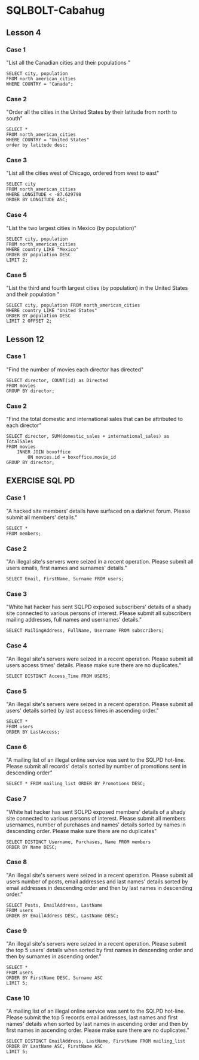 # SQLBOLT-Cabahug

## Lesson 4

### Case 1
"List all the Canadian cities and their populations "
```
SELECT city, population 
FROM north_american_cities
WHERE COUNTRY = "Canada";
```

### Case 2
"Order all the cities in the United States by their latitude from north to south"
```
SELECT *
FROM north_american_cities
WHERE COUNTRY = "United States"
order by latitude desc;
```

### Case 3
"List all the cities west of Chicago, ordered from west to east"
```
SELECT city
FROM north_american_cities
WHERE LONGITUDE < -87.629798
ORDER BY LONGITUDE ASC;
```

### Case 4
"List the two largest cities in Mexico (by population)"

```
SELECT city, population
FROM north_american_cities
WHERE country LIKE "Mexico"
ORDER BY population DESC
LIMIT 2;
```

### Case 5
"List the third and fourth largest cities (by population) in the United States and their population "
```
SELECT city, population FROM north_american_cities
WHERE country LIKE "United States"
ORDER BY population DESC
LIMIT 2 OFFSET 2;
```
## Lesson 12

### Case 1
"Find the number of movies each director has directed"
```
SELECT director, COUNT(id) as Directed
FROM movies
GROUP BY director;
```

### Case 2
"Find the total domestic and international sales that can be attributed to each director"
```
SELECT director, SUM(domestic_sales + international_sales) as TotalSales
FROM movies
    INNER JOIN boxoffice
        ON movies.id = boxoffice.movie_id
GROUP BY director;
```

## EXERCISE SQL PD

### Case 1
"A hacked site members' details have surfaced on a darknet forum. Please submit all members' details."

```
SELECT *
FROM members; 
```

### Case 2
"An illegal site's servers were seized in a recent operation. Please submit all users emails, first names and surnames' details."

```
SELECT Email, FirstName, Surname FROM users; 
```

### Case 3
"White hat hacker has sent SQLPD exposed subscribers' details of a shady site connected to various persons of interest. Please submit all subscribers mailing addresses, full names and usernames' details."

```
SELECT MailingAddress, FullName, Username FROM subscribers; 
```
### Case 4
"An illegal site's servers were seized in a recent operation. Please submit all users access times' details. Please make sure there are no duplicates."

```
SELECT DISTINCT Access_Time FROM USERS;
```

### Case 5
"An illegal site's servers were seized in a recent operation. Please submit all users' details sorted by last access times in ascending order."
```
SELECT *
FROM users
ORDER BY LastAccess; 
```

### Case 6
"A mailing list of an illegal online service was sent to the SQLPD hot-line. Please submit all records' details sorted by number of promotions sent in descending order"
```
SELECT * FROM mailing_list ORDER BY Promotions DESC;
```

### Case 7
"White hat hacker has sent SOLPD exposed members' details of a shady site connected to various persons of interest. Please submit all members usernames, number of purchases and names' details sorted by names in descending order. Please make sure there are no duplicates"
```
SELECT DISTINCT Username, Purchases, Name FROM members
ORDER BY Name DESC; 
```

### Case 8 
"An illegal site's servers were seized in a recent operation. Please submit all users number of posts, email addresses and last names' details sorted by email addresses in descending order and then by last names in descending order."

```
SELECT Posts, EmailAddress, LastName
FROM users
ORDER BY EmailAddress DESC, LastName DESC; 
```

### Case 9
"An illegal site's servers were seized in a recent operation. Please submit the top 5 users' details when sorted by first names in descending order and then by surnames in ascending order."
```
SELECT *
FROM users
ORDER BY FirstName DESC, Surname ASC
LIMIT 5;
```

### Case 10
"A mailing list of an illegal online service was sent to the SQLPD hot-line. Please submit the top 5 records email addresses, last names and first names' details when sorted by last names in ascending order and then by first names in ascending order. Please make sure there are no duplicates."

```
SELECT DISTINCT EmailAddress, LastName, FirstName FROM mailing_list
ORDER BY LastName ASC, FirstName ASC
LIMIT 5;
```
